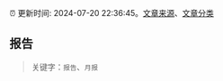 :alarm_clock: 更新时间: 2024-07-20 22:36:45。[文章来源](/README.md)、[文章分类](/TAGS.md)

## 报告


> 关键字：`报告`、`月报`



